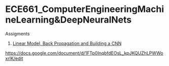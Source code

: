 # ECE661_ComputerEngineeringMachineLearning&DeepNeuralNets

Assigments
1. [Linear Model, Back Propagation and Building a CNN]([https://github.com/BarbaraPFloresRios/ECE661_ComputerEngineeringMachineLearning-DeepNeuralNets/tree/main/Assigment_1_LinearModel_BackPropagation_CNN](https://github.com/BarbaraPFloresRios/ECE661_ComputerEngineeringMachineLearningAndDeepNeuralNets/blob/main/Assigment_1_LinearModel_BackPropagation_CNN/Homework_1_Linear_Model__Back_Propagation_and_Building_a_CNN_Barbara_Flores.pdf))


https://docs.google.com/document/d/1FTp0lnqbfdEOsL_kpJKQUZhLPWWoxrIK/edit
